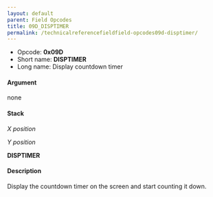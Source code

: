 ```yaml
---
layout: default
parent: Field Opcodes
title: 09D_DISPTIMER
permalink: /technicalreferencefieldfield-opcodes09d-disptimer/
---
```


-   Opcode: **0x09D**
-   Short name: **DISPTIMER**
-   Long name: Display countdown timer

#### Argument

none

#### Stack

  
*X position*

*Y position*

**DISPTIMER**

#### Description

Display the countdown timer on the screen and start counting it down.
